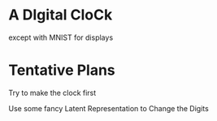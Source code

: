 # A DIgital CloCk
except with MNIST for displays

# Tentative Plans

Try to make the clock first

Use some fancy Latent Representation to Change the Digits


